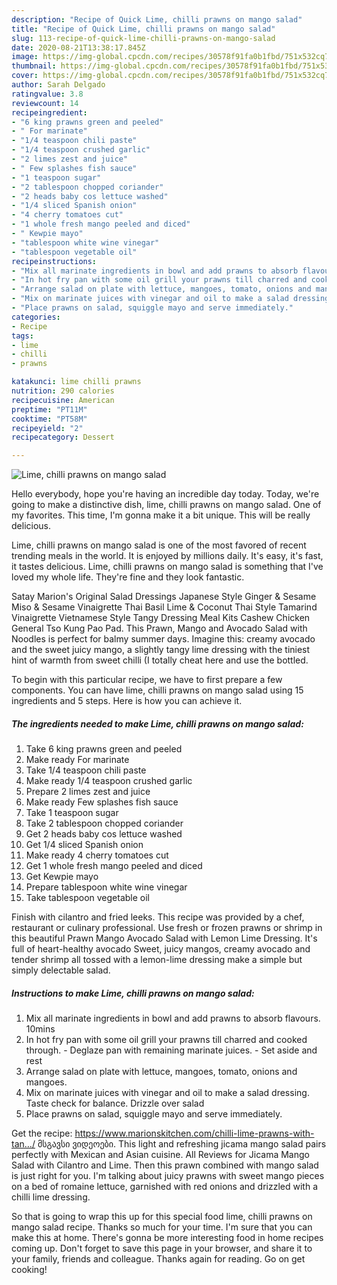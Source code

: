 ```yaml
---
description: "Recipe of Quick Lime, chilli prawns on mango salad"
title: "Recipe of Quick Lime, chilli prawns on mango salad"
slug: 113-recipe-of-quick-lime-chilli-prawns-on-mango-salad
date: 2020-08-21T13:38:17.845Z
image: https://img-global.cpcdn.com/recipes/30578f91fa0b1fbd/751x532cq70/lime-chilli-prawns-on-mango-salad-recipe-main-photo.jpg
thumbnail: https://img-global.cpcdn.com/recipes/30578f91fa0b1fbd/751x532cq70/lime-chilli-prawns-on-mango-salad-recipe-main-photo.jpg
cover: https://img-global.cpcdn.com/recipes/30578f91fa0b1fbd/751x532cq70/lime-chilli-prawns-on-mango-salad-recipe-main-photo.jpg
author: Sarah Delgado
ratingvalue: 3.8
reviewcount: 14
recipeingredient:
- "6 king prawns green and peeled"
- " For marinate"
- "1/4 teaspoon chili paste"
- "1/4 teaspoon crushed garlic"
- "2 limes zest and juice"
- " Few splashes fish sauce"
- "1 teaspoon sugar"
- "2 tablespoon chopped coriander"
- "2 heads baby cos lettuce washed"
- "1/4 sliced Spanish onion"
- "4 cherry tomatoes cut"
- "1 whole fresh mango peeled and diced"
- " Kewpie mayo"
- "tablespoon white wine vinegar"
- "tablespoon vegetable oil"
recipeinstructions:
- "Mix all marinate ingredients in bowl and add prawns to absorb flavours. 10mins"
- "In hot fry pan with some oil grill your prawns till charred and cooked through.  Deglaze pan with remaining marinate juices.  Set aside and rest"
- "Arrange salad on plate with lettuce, mangoes, tomato, onions and mangoes."
- "Mix on marinate juices with vinegar and oil to make a salad dressing. Taste check for balance. Drizzle over salad"
- "Place prawns on salad, squiggle mayo and serve immediately."
categories:
- Recipe
tags:
- lime
- chilli
- prawns

katakunci: lime chilli prawns 
nutrition: 290 calories
recipecuisine: American
preptime: "PT11M"
cooktime: "PT58M"
recipeyield: "2"
recipecategory: Dessert

---
```



![Lime, chilli prawns on mango salad](https://img-global.cpcdn.com/recipes/30578f91fa0b1fbd/751x532cq70/lime-chilli-prawns-on-mango-salad-recipe-main-photo.jpg)

Hello everybody, hope you're having an incredible day today. Today, we're going to make a distinctive dish, lime, chilli prawns on mango salad. One of my favorites. This time, I'm gonna make it a bit unique. This will be really delicious.

Lime, chilli prawns on mango salad is one of the most favored of recent trending meals in the world. It is enjoyed by millions daily. It's easy, it's fast, it tastes delicious. Lime, chilli prawns on mango salad is something that I've loved my whole life. They're fine and they look fantastic.

Satay Marion&#39;s Original Salad Dressings Japanese Style Ginger &amp; Sesame Miso &amp; Sesame Vinaigrette Thai Basil Lime &amp; Coconut Thai Style Tamarind Vinaigrette Vietnamese Style Tangy Dressing Meal Kits Cashew Chicken General Tso Kung Pao Pad. This Prawn, Mango and Avocado Salad with Noodles is perfect for balmy summer days. Imagine this: creamy avocado and the sweet juicy mango, a slightly tangy lime dressing with the tiniest hint of warmth from sweet chilli (I totally cheat here and use the bottled.


To begin with this particular recipe, we have to first prepare a few components. You can have lime, chilli prawns on mango salad using 15 ingredients and 5 steps. Here is how you can achieve it.

<!--inarticleads1-->

##### The ingredients needed to make Lime, chilli prawns on mango salad:

1. Take 6 king prawns green and peeled
1. Make ready  For marinate
1. Take 1/4 teaspoon chili paste
1. Make ready 1/4 teaspoon crushed garlic
1. Prepare 2 limes zest and juice
1. Make ready  Few splashes fish sauce
1. Take 1 teaspoon sugar
1. Take 2 tablespoon chopped coriander
1. Get 2 heads baby cos lettuce washed
1. Get 1/4 sliced Spanish onion
1. Make ready 4 cherry tomatoes cut
1. Get 1 whole fresh mango peeled and diced
1. Get  Kewpie mayo
1. Prepare tablespoon white wine vinegar
1. Take tablespoon vegetable oil


Finish with cilantro and fried leeks. This recipe was provided by a chef, restaurant or culinary professional. Use fresh or frozen prawns or shrimp in this beautiful Prawn Mango Avocado Salad with Lemon Lime Dressing. It&#39;s full of heart-healthy avocado Sweet, juicy mangos, creamy avocado and tender shrimp all tossed with a lemon-lime dressing make a simple but simply delectable salad. 

<!--inarticleads2-->

##### Instructions to make Lime, chilli prawns on mango salad:

1. Mix all marinate ingredients in bowl and add prawns to absorb flavours. 10mins
1. In hot fry pan with some oil grill your prawns till charred and cooked through.  - Deglaze pan with remaining marinate juices.  - Set aside and rest
1. Arrange salad on plate with lettuce, mangoes, tomato, onions and mangoes.
1. Mix on marinate juices with vinegar and oil to make a salad dressing. Taste check for balance. Drizzle over salad
1. Place prawns on salad, squiggle mayo and serve immediately.


Get the recipe: https://www.marionskitchen.com/chilli-lime-prawns-with-tan…/ მსგავსი ვიდეოები. This light and refreshing jicama mango salad pairs perfectly with Mexican and Asian cuisine. All Reviews for Jicama Mango Salad with Cilantro and Lime. Then this prawn combined with mango salad is just right for you. I&#39;m talking about juicy prawns with sweet mango pieces on a bed of romaine lettuce, garnished with red onions and drizzled with a chilli lime dressing. 

So that is going to wrap this up for this special food lime, chilli prawns on mango salad recipe. Thanks so much for your time. I'm sure that you can make this at home. There's gonna be more interesting food in home recipes coming up. Don't forget to save this page in your browser, and share it to your family, friends and colleague. Thanks again for reading. Go on get cooking!
